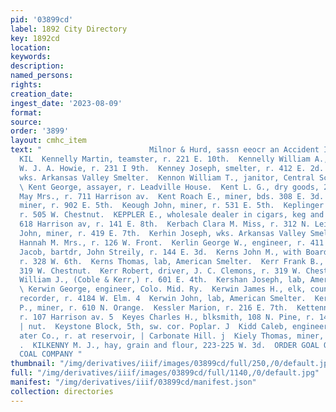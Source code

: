 ```yaml
---
pid: '03899cd'
label: 1892 City Directory
key: 1892cd
location: 
keywords: 
description: 
named_persons: 
rights: 
creation_date: 
ingest_date: '2023-08-09'
format: 
source: 
order: '3899'
layout: cmhc_item
text: "                        Milnor & Hurd, sassn eeocr an Accident Insura KEN 160
  KIL  Kennelly Martin, teamster, r. 221 E. 10th.  Kennelly William A., teamster,
  W. J. A. Howie, r. 231 I 9th.  Kenney Joseph, smelter, r. 412 E. 2d.  Kenney Neil,
  wks. Arkansas Valley Smelter.  Kennon William T., janitor, Central School bldg.
  \ Kent George, assayer, r. Leadville House.  Kent L. G., dry goods, 200 E. 3d.  Kent
  May Mrs., r. 711 Harrison av.  Kent Roach E., miner, bds. 308 E. 3d.  Keough Ambrose,
  miner, r. 902 E. 5th.  Keough John, miner, r. 531 E. 5th.  Keplinger Luther, carpenter,
  r. 505 W. Chestnut.  KEPPLER E., wholesale dealer in cigars, keg and bottled beer,
  618 Harrison av, r. 141 E. 8th.  Kerbach Clara M. Miss, r. 312 N. Leiter av.  Kerens
  John, miner, r. 419 E. 7th.  Kerhin Joseph, wks. Arkansas Valley Smelter.  Kerley
  Hannah M. Mrs., r. 126 W. Front.  Kerlin George W., engineer, r. 411 W. 4th.  Kern
  Jacob, bartdr, John Streily, r. 144 E. 3d.  Kerns John M., with Board of ‘Trade,
  r. 328 W. 6th.  Kerns Thomas, lab, American Smelter.  Kerr Frank B., teamster, bds.
  319 W. Chestnut.  Kerr Robert, driver, J. C. Clemons, r. 319 W. Chestnut.  Kerr
  William J., (Coble & Kerr,) r. 601 E. 4th.  Kershan Joseph, lab, American Smelter.
  \ Kerwin George, engineer, Colo. Mid. Ry.  Kerwin James H., elk, county clerk and
  recorder, r. 4184 W. Elm. 4  Kerwin John, lab, American Smelter.  Kerwin Lawrence
  P., miner, r. 610 N. Orange.  Kessler Marion, r. 216 E. 7th.  Kettennring Charles,
  r. 107 Harrison av. 5  Keyes Charles H., blksmith, 108 N. Pine, r. 146 W. Chest-
  | nut.  Keystone Block, 5th, sw. cor. Poplar. J  Kidd Caleb, engineer, Leadville
  ater Co., r. at reservoir, | Carbonate Hill. j  Kiely Thomas, miner, r. 821 E. 5th.
  .  KILKENNY M. J., hay, grain and flour, 223-225 W. 3d.  ORDER GOAL OF THE LEADVILLE
  COAL COMPANY "
thumbnail: "/img/derivatives/iiif/images/03899cd/full/250,/0/default.jpg"
full: "/img/derivatives/iiif/images/03899cd/full/1140,/0/default.jpg"
manifest: "/img/derivatives/iiif/03899cd/manifest.json"
collection: directories
---
```

